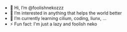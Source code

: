 - 👋 Hi, I’m @foolishnekozzz
- 👀 I’m interested in anything that helps the world better
- 🌱 I’m currently learning cilium, coding, liunx, ...
- ⚡ Fun fact: I'm just a lazy and foolish neko

<!---
foolishnekozzz/foolishnekozzz is a ✨ special ✨ repository because its `README.md` (this file) appears on your GitHub profile.
You can click the Preview link to take a look at your changes.
--->
